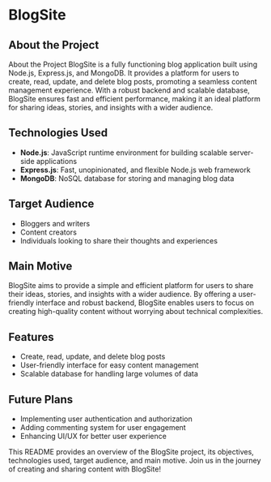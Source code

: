 # BlogSite

## About the Project

About the Project
BlogSite is a fully functioning blog application built using Node.js, Express.js, and MongoDB. It provides a platform for users to create, read, update, and delete blog posts, promoting a seamless content management experience. With a robust backend and scalable database, BlogSite ensures fast and efficient performance, making it an ideal platform for sharing ideas, stories, and insights with a wider audience.


## Technologies Used

- **Node.js**: JavaScript runtime environment for building scalable server-side applications
- **Express.js**: Fast, unopinionated, and flexible Node.js web framework
- **MongoDB**: NoSQL database for storing and managing blog data

## Target Audience

- Bloggers and writers
- Content creators
- Individuals looking to share their thoughts and experiences

## Main Motive
BlogSite aims to provide a simple and efficient platform for users to share their ideas, stories, and insights with a wider audience. By offering a user-friendly interface and robust backend, BlogSite enables users to focus on creating high-quality content without worrying about technical complexities.

## Features
- Create, read, update, and delete blog posts
- User-friendly interface for easy content management
- Scalable database for handling large volumes of data

## Future Plans
- Implementing user authentication and authorization
- Adding commenting system for user engagement
- Enhancing UI/UX for better user experience

This README provides an overview of the BlogSite project, its objectives, technologies used, target audience, and main motive. Join us in the journey of creating and sharing content with BlogSite!
